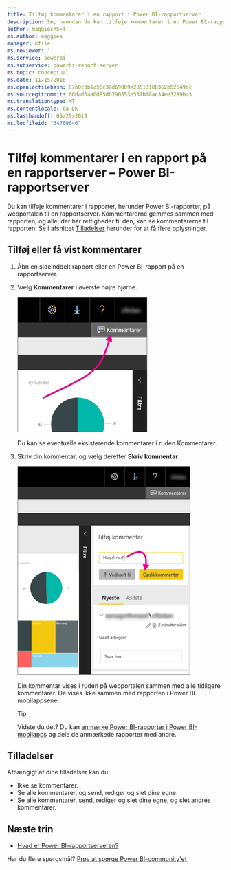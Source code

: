 ```yaml
---
title: Tilføj kommentarer i en rapport i Power BI-rapportserver
description: Se, hvordan du kan tilføje kommentarer i en Power BI-rapport eller sideinddelt rapport på en Power BI-rapportserver eller SQL Server Reporting Services-rapportserver.
author: maggiesMSFT
ms.author: maggies
manager: kfile
ms.reviewer: ''
ms.service: powerbi
ms.subservice: powerbi-report-server
ms.topic: conceptual
ms.date: 11/15/2018
ms.openlocfilehash: 87b0c3b1c50c38d69009e28513188362b52549dc
ms.sourcegitcommit: 60dad5aa0d85db790553e537bf8ac34ee3289ba3
ms.translationtype: MT
ms.contentlocale: da-DK
ms.lasthandoff: 05/29/2019
ms.locfileid: "64769646"
---
```

# <a name="add-comments-to-a-report-in-a-report-server---power-bi-report-server"></a>Tilføj kommentarer i en rapport på en rapportserver – Power BI-rapportserver

Du kan tilføje kommentarer i rapporter, herunder Power BI-rapporter, på webportalen til en rapportserver. Kommentarerne gemmes sammen med rapporten, og alle, der har rettigheder til den, kan se kommentarerne til rapporten. Se i afsnittet [Tilladelser](#permissions) herunder for at få flere oplysninger.

## <a name="add-or-view-comments"></a>Tilføj eller få vist kommentarer

1. Åbn en sideinddelt rapport eller en Power BI-rapport på en rapportserver.
2. Vælg **Kommentarer** i øverste højre hjørne.

    ![Vælg kommentarer](media/add-comments/report-server-web-portal-comments-button.png)

    Du kan se eventuelle eksisterende kommentarer i ruden Kommentarer.
3. Skriv din kommentar, og vælg derefter **Skriv kommentar**.

    ![Skriv kommentar](media/add-comments/report-server-web-portal-comments-pane.png)

    Din kommentar vises i ruden på webportalen sammen med alle tidligere kommentarer. De vises ikke sammen med rapporten i Power BI-mobilappsene.

   > [!TIP]
   > Vidste du det? Du kan [anmærke Power BI-rapporter i Power BI-mobilapps](../consumer/mobile/mobile-annotate-and-share-a-tile-from-the-mobile-apps.md) og dele de anmærkede rapporter med andre.

## <a name="permissions"></a>Tilladelser

Afhængigt af dine tilladelser kan du:

* Ikke se kommentarer.
* Se alle kommentarer, og send, rediger og slet dine egne.
* Se alle kommentarer, send, rediger og slet dine egne, og slet andres kommentarer.

## <a name="next-steps"></a>Næste trin
* [Hvad er Power BI-rapportserveren?](get-started.md)  

Har du flere spørgsmål? [Prøv at spørge Power BI-community'et](https://community.powerbi.com/)

